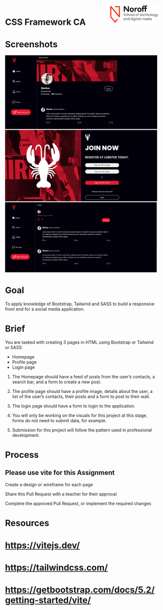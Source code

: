 <img src="./.readme/noroff-light.png" width="160" align="right">

# CSS Framework CA

# Screenshots

<img src=".\.readme\lobster-test.png" width="500">
<img src=".\.readme\lobster-signin.png" width="500">
<img src=".\.readme\lobster-index.png" width="500">

# Goal

To apply knowledge of Bootstrap, Tailwind and SASS to build a responsive front end for a social media application.

# Brief

You are tasked with creating 3 pages in HTML using Bootstrap or Tailwind or SASS:

- Homepage
- Profile page
- Login page

1. The Homepage should have a feed of posts from the user’s contacts, a search bar, and a form to create a new post.

2. The profile page should have a profile image, details about the user, a list of the user’s contacts, their posts and a form to post to their wall.

3. The login page should have a form to login to the application.

4. You will only be working on the visuals for this project at this stage, forms do not need to submit data, for example.

5. Submission for this project will follow the pattern used in professional development.

# Process

## Please use vite for this Assignment

Create a design or wireframe for each page

Share this Pull Request with a teacher for their approval

Complete the approved Pull Request, or implement the required changes

# Resources

# https://vitejs.dev/

# https://tailwindcss.com/

# https://getbootstrap.com/docs/5.2/getting-started/vite/
